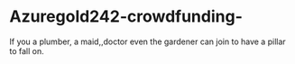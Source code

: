 # Azuregold242-crowdfunding-
If you a plumber, a maid,,doctor even the gardener can join to have a pillar to fall on.
